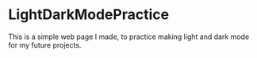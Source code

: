 # LightDarkModePractice
This is a simple web page  I made,  to practice making light and dark mode for my future projects.
